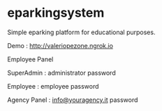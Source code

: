 # eparkingsystem
Simple eparking platform for educational purposes.


Demo : http://valeriopezone.ngrok.io

Employee Panel

SuperAdmin : 
           administrator
           password
             
Employee : 
           employee
           password
           
Agency Panel :
           info@youragency.it
           password
           
